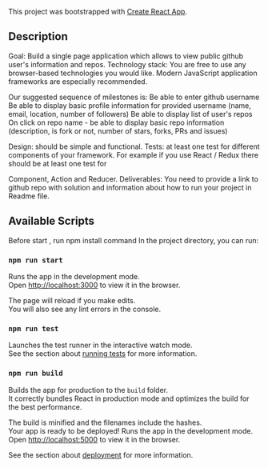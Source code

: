 This project was bootstrapped with [Create React App](https://github.com/facebook/create-react-app).

## Description

Goal: Build a single page application which allows to view public github user's information and repos.
Technology stack: You are free to use any browser-based technologies you would like. Modern JavaScript application frameworks are especially
recommended.

Our suggested sequence of milestones is:
Be able to enter github username
Be able to display basic profile information for provided username (name, email, location, number of followers)
Be able to display list of user's repos
On click on repo name - be able to display basic repo information (description, is fork or not, number of stars, forks, PRs and issues)

Design: should be simple and functional.
Tests: at least one test for different components of your framework. For example if you use React / Redux there should be at least one test for

Component, Action and Reducer.
Deliverables: You need to provide a link to github repo with solution and information about how to run your project in Readme file.

## Available Scripts

Before start , run npm install command
In the project directory, you can run:

### `npm run start`

Runs the app in the development mode.<br>
Open [http://localhost:3000](http://localhost:3000) to view it in the browser.

The page will reload if you make edits.<br>
You will also see any lint errors in the console.

### `npm run test`

Launches the test runner in the interactive watch mode.<br>
See the section about [running tests](#running-tests) for more information.

### `npm run build`

Builds the app for production to the `build` folder.<br>
It correctly bundles React in production mode and optimizes the build for the best performance.

The build is minified and the filenames include the hashes.<br>
Your app is ready to be deployed!
Runs the app in the development mode.<br>
Open [http://localhost:5000](http://localhost:5000) to view it in the browser.

See the section about [deployment](#deployment) for more information.
